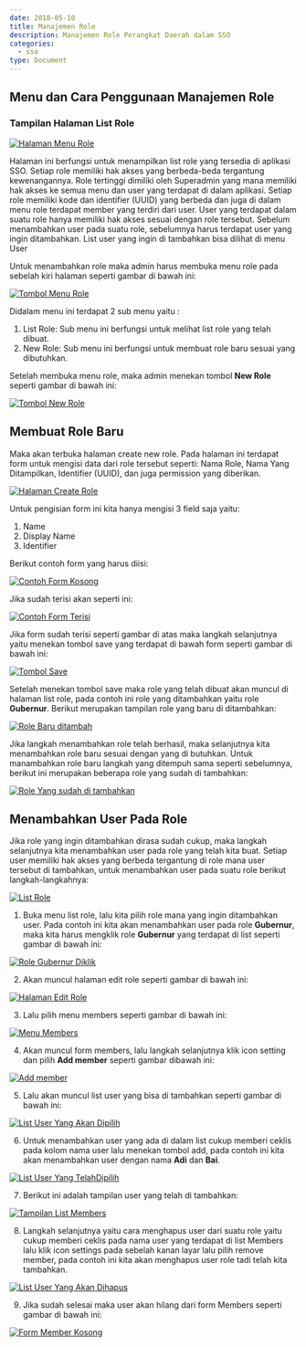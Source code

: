 ```yaml
---
date: 2018-05-10
title: Manajemen Role
description: Manajemen Role Perangkat Daerah dalam SSO
categories:
  - sso
type: Document
---
```


## Menu dan Cara Penggunaan Manajemen Role

### Tampilan Halaman List Role

[![Halaman Menu Role](/images/sso/manajemen-role/sso_halaman-list-role.png)](/images/sso/manajemen-role/sso_halaman-list-role.png)

Halaman ini berfungsi untuk menampilkan list role yang tersedia di aplikasi SSO. Setiap role memiliki hak akses yang berbeda-beda tergantung kewenangannya. Role tertinggi dimiliki oleh Superadmin yang mana memiliki hak akses ke semua menu dan user yang terdapat di dalam aplikasi. Setiap role memiliki kode dan identifier (UUID) yang berbeda dan juga di dalam menu role terdapat member yang terdiri dari user. User yang terdapat dalam suatu role hanya memiliki hak akses sesuai dengan role tersebut. Sebelum menambahkan user pada suatu role, sebelumnya harus terdapat user yang ingin ditambahkan. List user yang ingin di tambahkan bisa dilihat di menu User

Untuk menambahkan role maka admin harus membuka menu role pada sebelah kiri halaman seperti gambar di bawah ini:

[![Tombol Menu Role](/images/sso/manajemen-role/sso_tombol-menu-role.png)](/images/sso/manajemen-role/sso_tombol-menu-role.png)

Didalam menu ini terdapat 2 sub menu yaitu :

 1. List Role: Sub menu ini berfungsi untuk melihat list role yang telah dibuat.
 2. New Role: Sub menu ini berfungsi untuk membuat role baru sesuai yang dibutuhkan.

Setelah membuka menu role, maka admin menekan tombol **New Role** seperti gambar di bawah ini:

[![Tombol New Role](/images/sso/manajemen-role/sso_tombol-menu-new-role.png)](/images/sso/manajemen-role/sso_tombol-menu-new-role.png)

## Membuat Role Baru

Maka akan terbuka halaman create new role. Pada halaman ini terdapat form untuk mengisi data dari role tersebut seperti: Nama Role, Nama Yang Ditampilkan, Identifier (UUID), dan juga permission yang diberikan.

[![Halaman Create Role](/images/sso/manajemen-role/sso_halaman-create-new-role.png)](/images/sso/manajemen-role/sso_halaman-create-new-role.png)

Untuk pengisian form ini kita hanya mengisi 3 field saja yaitu:

 1. Name
 2. Display Name
 3. Identifier

Berikut contoh form yang harus diisi:

[![Contoh Form Kosong](/images/sso/manajemen-role/sso_form-kosong.png)](/images/sso/manajemen-role/sso_form-kosong.png)

Jika sudah terisi akan seperti ini:

[![Contoh Form Terisi](/images/sso/manajemen-role/sso_form-terisi.png)](/images/sso/manajemen-role/sso_form-terisi.png)

Jika form sudah terisi seperti gambar di atas maka langkah selanjutnya yaitu menekan tombol save yang terdapat di bawah form seperti gambar di bawah ini:

[![Tombol Save](/images/sso/manajemen-role/sso_tombol-save.png)](/images/sso/manajemen-role/sso_tombol-save.png)

Setelah menekan tombol save maka role yang telah dibuat akan muncul di halaman list role, pada contoh ini role yang ditambahkan yaitu role **Gubernur**. Berikut merupakan tampilan role yang baru di ditambahkan:


[![Role Baru ditambah](/images/sso/manajemen-role/sso_role-baru-ditambahkan.png)](/images/sso/manajemen-role/sso_role-baru-ditambahkan.png)

Jika langkah menambahkan role telah berhasil, maka selanjutnya kita menambahkan role baru sesuai dengan yang di butuhkan. Untuk manambahkan role baru langkah yang ditempuh sama seperti sebelumnya, berikut ini merupakan beberapa role yang sudah di tambahkan:

[![Role Yang sudah di tambahkan](/images/sso/manajemen-role/sso_role-sudah-ditambahkan.png)](/images/sso/manajemen-role/sso_role-sudah-ditambahkan.png)

## Menambahkan User Pada Role

Jika role yang ingin ditambahkan dirasa sudah cukup, maka langkah selanjutnya kita menambahkan user pada role yang telah kita buat. Setiap user memiliki hak akses yang berbeda tergantung di role mana user tersebut di tambahkan, untuk menambahkan user pada suatu role berikut langkah-langkahnya:

[![List Role](/images/sso/manajemen-role/sso_role-list-ditambahkan.png)](/images/sso/manajemen-role/sso_role-list-ditambahkan.png)

1. Buka menu list role, lalu kita pilih role mana yang ingin ditambahkan user. Pada contoh ini kita akan menambahkan user pada role **Gubernur**, maka kita harus mengklik role **Gubernur** yang terdapat di list seperti gambar di bawah ini:

 [![Role Gubernur Diklik](/images/sso/manajemen-role/sso_role-gubernur.png)](/images/sso/manajemen-role/sso_role-gubernur.png)

2. Akan muncul halaman edit role seperti gambar di bawah ini:

 [![Halaman Edit Role](/images/sso/manajemen-role/sso_halaman-edit-role.png)](/images/sso/manajemen-role/sso_halaman-edit-role.png)

3. Lalu pilih menu members seperti gambar di bawah ini:

 [![Menu Members](/images/sso/manajemen-role/sso_menu-members.png)](/images/sso/manajemen-role/sso_menu-members.png)

4. Akan muncul form members, lalu langkah selanjutnya klik icon setting dan pilih **Add member** seperti gambar dibawah ini:

 [![Add member](/images/sso/manajemen-role/sso_form-members.png)](/images/sso/manajemen-role/sso_form-members.png)

5. Lalu akan muncul list user yang bisa di tambahkan seperti gambar di bawah ini:

 [![List User Yang Akan Dipilih](/images/sso/manajemen-role/sso_list-user-yang-akan-dipilih.png)](/images/sso/manajemen-role/sso_list-user-yang-akan-dipilih.png)

6. Untuk menambahkan user yang ada di dalam list cukup memberi ceklis pada kolom nama user lalu menekan tombol add, pada contoh ini kita akan menambahkan user dengan nama **Adi** dan **Bai**.

 [![List User Yang TelahDipilih](/images/sso/manajemen-role/sso_list-user-yang-telah-dipilih.png)](/images/sso/manajemen-role/sso_list-user-yang-telah-dipilih.png)

7. Berikut ini adalah tampilan user yang telah di tambahkan:

 [![Tampilan List Members](/images/sso/manajemen-role/sso_halaman-edit-role-user.png)](/images/sso/manajemen-role/sso_halaman-edit-role-user.png)

8. Langkah selanjutnya yaitu cara menghapus user dari suatu role yaitu cukup memberi ceklis pada nama user yang terdapat di list Members lalu klik icon settings pada sebelah kanan layar lalu pilih remove member, pada contoh ini kita akan menghapus user role tadi telah kita tambahkan. 

 [![List User Yang Akan Dihapus](/images/sso/manajemen-role/sso_halaman-edit-hapus-user.png)](/images/sso/manajemen-role/sso_halaman-edit-hapus-user.png)

9. Jika sudah selesai maka user akan hilang dari form Members seperti gambar di bawah ini:

 [![Form Member Kosong](/images/sso/manajemen-role/sso_halaman-edit-user-kosong.png)](/images/sso/manajemen-role/sso_halaman-edit-user-kosong.png)
